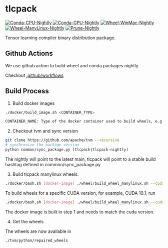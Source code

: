# tlcpack

[![Conda-CPU-Nightly](https://github.com/tlc-pack/tlcpack/workflows/Conda-CPU-Nightly/badge.svg)](https://github.com/tlc-pack/tlcpack/actions?query=workflow%3AConda-CPU-Nightly)
[![Conda-GPU-Nightly](https://github.com/tlc-pack/tlcpack/workflows/Conda-GPU-Nightly/badge.svg)](https://github.com/tlc-pack/tlcpack/actions?query=workflow%3AConda-GPU-Nightly)
[![Wheel-WinMac-Nightly](https://github.com/tlc-pack/tlcpack/workflows/Wheel-WinMac-Nightly/badge.svg)](https://github.com/tlc-pack/tlcpack/actions?query=workflow%3AWheel-WinMac-Nightly)
[![Wheel-ManyLinux-Nightly](https://github.com/tlc-pack/tlcpack/workflows/Wheel-Manylinux-Nightly/badge.svg)](https://github.com/tlc-pack/tlcpack/actions?query=workflow%3AWheel-Manylinux-Nightly)
[![Prune-Nightly](https://github.com/tlc-pack/tlcpack/workflows/Prune-Nightly/badge.svg)](https://github.com/tlc-pack/tlcpack/actions?query=workflow%3APrune-Nightly)

Tensor learning compiler binary distribution package.

## Github Actions

We use github action to build wheel and conda packages nightly.

Checkout [.github/workflows](.github/workflows)


## Build Process

1. Build docker images

```bash
./docker/build_image.sh <CONTAINER_TYPE>

CONTAINER_NAME: Type of the docker container used to build wheels, e.g., (cpu|cu100|cu101|cu102)
```

2. Checkout tvm and sync version

```bash
git clone https://github.com/apache/tvm --recursive
# synchronize the package version
python common/sync_package.py [tlcpack|tlcpack-nightly]
```

The nightly will point to the latest main, tlcpack
will point to a stable build hashtag defined in common/sync_package.py


3. Build tlcpack manylinux wheels.

```bash
./docker/bash.sh [docker-image] ./wheel/build_wheel_manylinux.sh --cuda none
```

To build wheels for a specific CUDA version, for example, CUDA 10.1, run

```bash
./docker/bash.sh [docker-image] ./wheel/build_wheel_manylinux.sh --cuda 10.1
```

The docker image is built in step 1 and needs to match the cuda version.

4. Get the wheels

The wheels are now available in
```bash
./tvm/python/repaired_wheels
```
